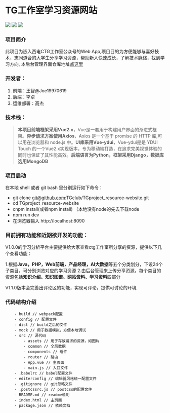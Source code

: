 # TG工作室学习资源网站

![](https://img.shields.io/badge/webpack-3.8.1-green.svg) ![](https://img.shields.io/badge/vue.js-2.5.2-green.svg) 
![](https://img.shields.io/badge/YDUI-1.1.0-green.svg)

### 项目简介
此项目为嵌入西电CTG工作室公众号的Web App,项目目的为方便能够与喜好技术、志同道合的大学生分享学习资源，帮助新人快速成长，了解技术脉络，找到学习方向,
本后台管理界面仓库地址[点这里](https://github.com/Joe19970619/TGproject_resource-website-admin)


### 开发者：
 1. 前端：王智@Joe19970619
 2. 后端：李卓
 3. 运维部署：高杰
 
### 技术栈：
>**本项目前端框架采用Vue2.x**，Vue是一套用于构建用户界面的渐进式框架。**异步请求方案使用Axios**，Axios 是一个基于 promise 的 HTTP 库,可以用在浏览器和 node.js 中。**UI库采用Vue-ydui**，Vue-ydui是是 YDUI Touch 的一个Vue2.x实现版本，专为移动端打造，在追求完美视觉体验的同时也保证了其性能高效。**后端语言为Python，框架采用Django，数据库选用MongoDB**


### 项目启动

在本地 shell 或者 git bash 里分别运行如下命令：

- git clone git@github.com:TGclub/TGproject_resource-website.git
- cd TGproject_resource-website
- cnpm install(或者npm install) （本地没有node的先去下载node
- npm run dev
- 在浏览器输入 http://localhost:8090



### 目前拥有功能和近期欲开发的功能：

V1.0.0的学习分析平台主要提供给大家查看ctg工作室所分享的资源，提供以下几个查看功能：

1.根据**Java，PHP，Web前端，产品经理，AI大数据**等五个分类划分，下设24个子类目，可分别浏览对应的学习资源
2.由后台管理来上传分享资源，每个类目的资源包括**知识介绍、知识图谱、网站资料、学习资料**四部分

V1.1.0版本会完善出评论区的功能，实现可评论，提供可讨论的环境

### 代码结构介绍

```
    - build // webpack配置
    - config // 配置文件
    - dist // build之后的文件
    - mock // 用于数据模拟，方便本地调试
    - src // 源代码
        - assets // 用于存放请求的资源，如图片
        - common // 全局数据
        - components // 组件
        - router // 路由 
        - App.vue // 主页面
        - main.js // 入口文件
    - .babelrc // babel配置文件
    - editerconfig // 编辑器风格统一配置文件
    - .gitignore // git忽略文件
    - .postcssrc.js // postcss的配置文件
    - README.md // readme说明
    - index.html // 主页面
    - package.json // 依赖文档
    
```




